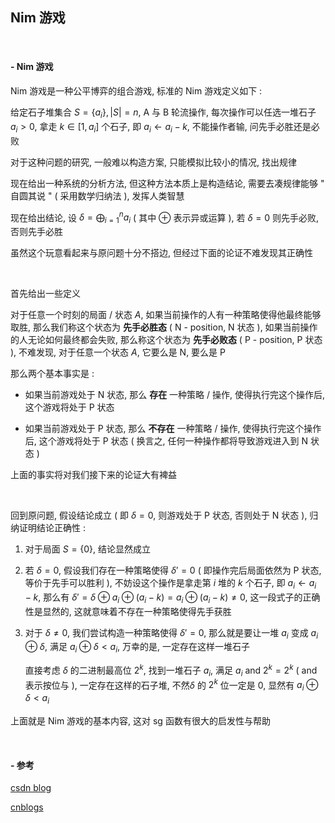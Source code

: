 ## Nim 游戏

<br>

#### - Nim 游戏

Nim 游戏是一种公平博弈的组合游戏, 标准的 Nim 游戏定义如下 : 

给定石子堆集合 $S = \{a_i\}, |S| = n$,  A 与 B 轮流操作, 每次操作可以任选一堆石子 $a_i > 0$, 拿走 $k \in [1, a_i]$ 个石子, 即 $a_i \leftarrow a_i - k$, 不能操作者输, 问先手必胜还是必败

对于这种问题的研究, 一般难以构造方案, 只能模拟比较小的情况, 找出规律

现在给出一种系统的分析方法, 但这种方法本质上是构造结论, 需要去凑规律能够 " 自圆其说 " ( 采用数学归纳法 ), 发挥人类智慧

现在给出结论, 设 $\delta = \bigoplus_{i = 1}^n a_i$ ( 其中 $\oplus$ 表示异或运算 ), 若 $\delta = 0$ 则先手必败, 否则先手必胜

虽然这个玩意看起来与原问题十分不搭边, 但经过下面的论证不难发现其正确性

<br>

首先给出一些定义

对于任意一个时刻的局面 / 状态 $A$, 如果当前操作的人有一种策略使得他最终能够取胜, 那么我们称这个状态为 **先手必胜态** ( N - position, N 状态 ), 如果当前操作的人无论如何最终都会失败, 那么称这个状态为 **先手必败态** ( P - position, P 状态 ), 不难发现, 对于任意一个状态 $A$, 它要么是 N, 要么是 P

那么两个基本事实是 :

* 如果当前游戏处于 N 状态, 那么 **存在** 一种策略 / 操作, 使得执行完这个操作后, 这个游戏将处于 P 状态

* 如果当前游戏处于 P 状态, 那么 **不存在** 一种策略 / 操作, 使得执行完这个操作后, 这个游戏将处于 P 状态 ( 换言之, 任何一种操作都将导致游戏进入到 N 状态 )

上面的事实将对我们接下来的论证大有裨益

<br>

回到原问题, 假设结论成立 ( 即 $\delta = 0$, 则游戏处于 P 状态, 否则处于 N 状态 ), 归纳证明结论正确性 : 

1. 对于局面 $S = \{0\}$, 结论显然成立

2. 若 $\delta = 0$, 假设我们存在一种策略使得 $\delta' = 0$ ( 即操作完后局面依然为 P 状态, 等价于先手可以胜利 ), 不妨设这个操作是拿走第 $i$ 堆的 $k$ 个石子, 即 $a_i \leftarrow a_i - k$, 那么有 $\delta' = \delta \oplus a_i \oplus (a_i - k) = a_i \oplus (a_i - k) \not= 0$, 这一段式子的正确性是显然的, 这就意味着不存在一种策略使得先手获胜

3. 对于 $\delta \not= 0$, 我们尝试构造一种策略使得 $\delta' = 0$, 那么就是要让一堆 $a_i$ 变成 $a_i \oplus \delta$, 满足 $a_i \oplus \delta < a_i$, 万幸的是, 一定存在这样一堆石子
   
   直接考虑 $\delta$ 的二进制最高位 $2^k$, 找到一堆石子 $a_i$, 满足 $a_i \text{ and } 2^k = 2^k$ ( $\text{and}$ 表示按位与 ), 一定存在这样的石子堆, 不然$\delta$ 的 $2^k$ 位一定是 $0$, 显然有 $a_i \oplus \delta < a_i$

上面就是 Nim 游戏的基本内容, 这对 sg 函数有很大的启发性与帮助

<br>

#### - 参考

[csdn blog](https://blog.csdn.net/strangedbly/article/details/51137432)

[cnblogs](https://www.cnblogs.com/usedrosee/p/4693624.html)
